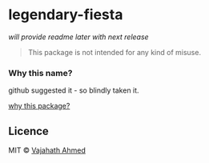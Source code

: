 # legendary-fiesta

*will provide readme later with next release*

> This package is not intended for any kind of misuse.

### Why this name?
github suggested it - so blindly taken it.


[why this package?](https://drive.google.com/file/d/0B4TkIrDCa6ieMXhlWlZwVTNRY3M/view)
## Licence
MIT © [Vajahath Ahmed](https://twitter.com/vajahath7)
